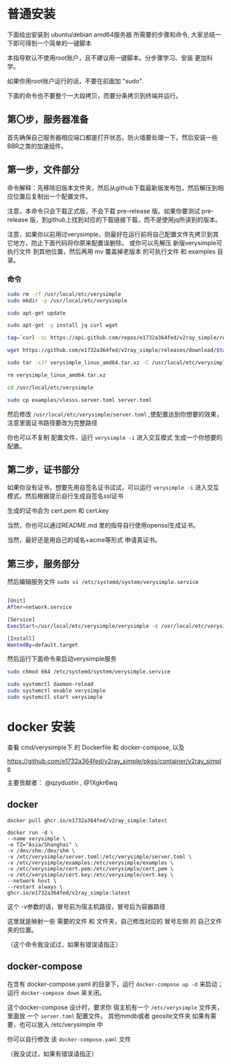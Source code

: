
# 普通安装

下面给出安装到 ubuntu/debian amd64服务器 所需要的步骤和命令, 大家总结一下即可得到一个简单的一键脚本

本指导默认不使用root账户，且不建议用一键脚本。分步骤学习、安装 更加科学。

如果你用root账户运行的话，不要在前面加 "sudo". 

下面的命令也不要整个一大段拷贝，而要分条拷贝到终端并运行。

## 第〇步，服务器准备

首先确保自己服务器相应端口都是打开状态，防火墙要处理一下。然后安装一些BBR之类的加速组件。

## 第一步，文件部分

命令解释：先移除旧版本文件夹，然后从github下载最新版发布包，然后解压到相应位置后复制出一个配置文件。

注意，本命令只会下载正式版，不会下载 pre-release 版。如果你要测试 pre-release 版，到github上找到对应的下载链接下载，而不是使用jq所读到的版本。

注意，如果你以前用过verysimple，则最好在运行前将自己配置文件先拷贝到其它地方，防止下面代码将你原来配置误删除。
或你可以先解压 新版verysimple可执行文件 到其他位置，然后再用 mv 覆盖掉老版本 的可执行文件 和 examples 目录。

### 命令

```sh
sudo rm -rf /usr/local/etc/verysimple
sudo mkdir -p /usr/local/etc/verysimple

sudo apt-get update

sudo apt-get -y install jq curl wget

tag=`curl -sL https://api.github.com/repos/e1732a364fed/v2ray_simple/releases/latest | jq -r ".tag_name"`

wget https://github.com/e1732a364fed/v2ray_simple/releases/download/$tag/verysimple_linux_amd64.tar.xz

sudo tar -xJf verysimple_linux_amd64.tar.xz -C /usr/local/etc/verysimple

rm verysimple_linux_amd64.tar.xz

cd /usr/local/etc/verysimple

sudo cp examples/vlesss.server.toml server.toml
```


然后修改 `/usr/local/etc/verysimple/server.toml` ,使配置达到你想要的效果，注意里面证书路径要改为完整路径

你也可以不复制 配置文件，运行 `verysimple -i` 进入交互模式 生成一个你想要的配置。


## 第二步，证书部分

如果你没有证书，想要先用自签名证书试试，可以运行 `verysimple -i` 进入交互模式，然后根据提示自行生成自签名ssl证书

生成的证书会为 cert.pem 和 cert.key

当然，你也可以通过README.md 里的指导自行使用openssl生成证书。

当然，最好还是用自己的域名+acme等形式 申请真证书。

## 第三步，服务部分
然后编辑服务文件
`sudo vi /etc/systemd/system/verysimple.service`

```sh

[Unit]
After=network.service

[Service]
ExecStart=/usr/local/etc/verysimple/verysimple -c /usr/local/etc/verysimple/server.toml

[Install]
WantedBy=default.target
```

然后运行下面命令来启动verysimple服务

```sh
sudo chmod 664 /etc/systemd/system/verysimple.service

sudo systemctl daemon-reload
sudo systemctl enable verysimple
sudo systemctl start verysimple
```

# docker 安装

查看 cmd/verysimple下 的 Dockerfile 和 docker-compose, 以及 

https://github.com/e1732a364fed/v2ray_simple/pkgs/container/v2ray_simple

主要贡献者： @qzydustin , @1Xgkr6wq

## docker

    docker pull ghcr.io/e1732a364fed/v2ray_simple:latest

    docker run -d \
    --name verysimple \
    -e TZ="Asia/Shanghai" \
    -v /dev/shm:/dev/shm \
    -v /etc/verysimple/server.toml:/etc/verysimple/server.toml \
    -v /etc/verysimple/examples:/etc/verysimple/examples \
    -v /etc/verysimple/cert.pem:/etc/verysimple/cert.pem \
    -v /etc/verysimple/cert.key:/etc/verysimple/cert.key \
    --network host \
    --restart always \
    ghcr.io/e1732a364fed/v2ray_simple:latest

这个 -v参数的话，冒号前为宿主机路径，冒号后为容器路径

这里就是映射一些 需要的文件 和 文件夹，自己修改对应的 冒号左侧 的 自己文件夹的位置。

（这个命令我没试过，如果有错误请指正）

## docker-compose

在含有 docker-compose.yaml 的目录下，运行 `docker-compose up -d` 来启动；运行 `docker-compose down` 来关闭。

这个docker-compose 设计时，要求你 宿主机有一个 `/etc/verysimple` 文件夹，里面放 一个 `server.toml` 配置文件。 其他mmdb或者 geosite文件夹 如果有需要，也可以放入 /etc/verysimple 中

你可以自行修改 该 `docker-compose.yaml` 文件

（我没试过，如果有错误请指正）
